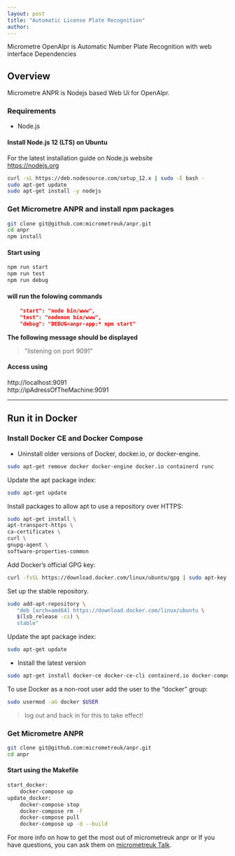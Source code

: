 ```yaml
---
layout: post
title: "Automatic License Plate Recognition"
author: 
---
```

Micrometre OpenAlpr is Automatic Number Plate Recognition with web interface
Dependencies

## Overview
Micrometre ANPR is Nodejs based Web Ui for OpenAlpr.
### Requirements
- Node.js
#### Install Node.js 12 (LTS) on  Ubuntu 
For the latest installation guide on Node.js website  
https://nodejs.org 
```bash
curl -sL https://deb.nodesource.com/setup_12.x | sudo -E bash -
sudo apt-get update
sudo apt-get install -y nodejs
```
### Get Micrometre ANPR and install npm packages
```bash
git clone git@github.com:micrometreuk/anpr.git
cd anpr
npm install
```
#### Start using 

``` bash
npm run start
npm run test
npm run debug
```
#### will run the folowing commands
``` json
    "start": "node bin/www",
    "test": "nodemon bin/www",
    "debug": "DEBUG=anpr-app:* npm start"
```
**The following message should be displayed**

> "listening on port 9091"
#### Access using
http://localhost:9091  
http://ipAdressOfTheMachine:9091

-----------------------------------------------------------------------------------------------------------------------------------
## Run it in Docker

### Install Docker CE and Docker Compose

- Uninstall older versions of Docker, docker.io, or docker-engine.

``` bash
sudo apt-get remove docker docker-engine docker.io containerd runc

```
Update the apt package index:

``` bash
sudo apt-get update
```
Install packages to allow apt to use a repository over HTTPS:
``` bash
sudo apt-get install \
apt-transport-https \
ca-certificates \
curl \
gnupg-agent \
software-properties-common
```
Add Docker’s official GPG key:
``` bash
curl -fsSL https://download.docker.com/linux/ubuntu/gpg | sudo apt-key add -
```
Set up the stable repository.
```bash
sudo add-apt-repository \
   "deb [arch=amd64] https://download.docker.com/linux/ubuntu \
   $(lsb_release -cs) \
   stable"
```
Update the apt package index:

``` bash
sudo apt-get update
```
- Install the latest version 
``` bash
sudo apt-get install docker-ce docker-ce-cli containerd.io docker-compose
```
To use Docker as a non-root user add the user to the “docker” group:
```bash
sudo usermod -aG docker $USER
```
> log out and back in for this to take effect!

### Get Micrometre ANPR 
```bash
git clone git@github.com:micrometreuk/anpr.git
cd anpr
```
#### Start using the Makefile

``` bash
start_docker:	
	docker-compose up
update_docker:
	docker-compose stop
	docker-compose rm -f
	docker-compose pull
	docker-compose up -d --build
```

For more info on how to get the most out of micrometreuk anpr or If you have questions, you can ask them on [micrometreuk Talk][micrometreuk-talk].

[micrometreuk-docs]: https://micrometreukrb.com/docs/home
[micrometreuk-gh]:   https://github.com/micrometreuk
[micrometreuk-talk]: https://im.micrometre.uk
